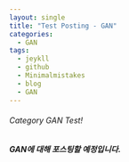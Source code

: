 ```yaml
---
layout: single
title: "Test Posting - GAN"
categories:
  - GAN
tags:
  - jeykll
  - github
  - Minimalmistakes
  - blog
  - GAN
---
```


###### Category GAN Test!

##### GAN에 대해 포스팅할 예정입니다.
